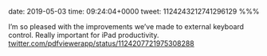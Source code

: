 date: 2019-05-03
time: 09:24:04+0000
tweet: 1124243212741296129
%%%

I’m so pleased with the improvements we’ve made to external keyboard control. Really important for iPad productivity. [twitter.com/pdfviewerapp/status/1124207721975308288](https://twitter.com/pdfviewerapp/status/1124207721975308288)
